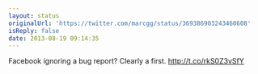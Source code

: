 ```yaml
---
layout: status
originalUrl: 'https://twitter.com/marcgg/status/369386903243460608'
isReply: false
date: 2013-08-19 09:14:35
---
```


Facebook ignoring a bug report? Clearly a first. http://t.co/rkS0Z3vSfY
